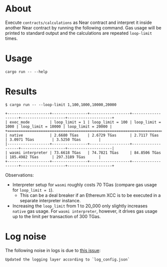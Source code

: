 # About

Execute `contracts/calculations` as Near contract and interpret it inside another Near contract by running the following command. Gas usage will be printed to standard output and the calculations are repeated `loop-limit` times.

# Usage

```
cargo run -- --help
```

# Results

```
$ cargo run -- --loop-limit 1,100,1000,10000,20000

+-------------------+----------------+------------------+-------------------+--------------------+--------------------+
| exec_mode         | loop_limit = 1 | loop_limit = 100 | loop_limit = 1000 | loop_limit = 10000 | loop_limit = 20000 |
+=====================================================================================================================+
| native            | 2.6680 TGas    | 2.6729 TGas      | 2.7117 TGas       | 3.0971 TGas        | 3.5250 TGas        |
|-------------------+----------------+------------------+-------------------+--------------------+--------------------|
| wasmi interpreter | 73.6618 TGas   | 74.7821 TGas     | 84.8506 TGas      | 185.4982 TGas      | 297.3189 TGas      |
+-------------------+----------------+------------------+-------------------+--------------------+--------------------+
```

Observations:

- Interpreter setup for `wasmi` roughly costs 70 TGas (compare gas usage for `loop_limit = 1`).
    - This can be a deal breaker if an Ethereum XCC is to be executed in a separate interpreter instance.
- Increasing the `loop_limit` from 1 to 20_000 only slightly increases `native` gas usage. For `wasmi interpreter`, however, it drives gas usage up to the limit per transaction of 300 TGas.

# Log noise

The following noise in logs is due to [this issue](https://github.com/near/workspaces-rs/issues/272):

```
Updated the logging layer according to `log_config.json`
```
